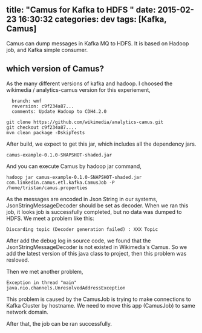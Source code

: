 title: "Camus for Kafka to HDFS "
date: 2015-02-23 16:30:32
categories: dev
tags: [Kafka, Camus]
---

Camus can dump messages in Kafka MQ to HDFS. It is based on Hadoop job, and Kafka simple consumer.

## which version of Camus?
As the many different versions of kafka and hadoop. I choosed the wikimedia / analytics-camus version for this experiement,
```
  branch: wmf
  reversion: c9f234a87...
  comments: Update Hadoop to CDH4.2.0
```

```shell
git clone https://github.com/wikimedia/analytics-camus.git
git checkout c9f234a87....
mvn clean package -DskipTests
```

After build, we expect to get this jar, which includes all the dependency jars.
```
camus-example-0.1.0-SNAPSHOT-shaded.jar
```

And you can execute Camus by hadoop jar command,
```
hadoop jar camus-example-0.1.0-SNAPSHOT-shaded.jar com.linkedin.camus.etl.kafka.CamusJob -P /home/tristan/camus.properties
```
As the messages are encoded in Json String in our systems, JsonStringMessageDecoder should be set as decoder. When we ran this job, it looks job is successfully completed, but no data was dumped to HDFS. We meet a problem like this:
```
Discarding topic (Decoder generation failed) : XXX Topic
```
After add the debug log in source code, we found that the JsonStringMessageDecoder is not existed in Wikimedia's Camus. So we add the latest version of this java class to project, then this problem was resloved.

Then we met another problem,
```
Exception in thread "main" java.nio.channels.UnresolvedAddressException
```

This problem is caused by the CamusJob is trying to make connections to Kafka Cluster by hostname. We need to move this app (CamusJob) to same network domain.

After that, the job can be ran successfully.
